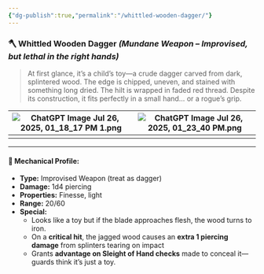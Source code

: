 ```yaml
---
{"dg-publish":true,"permalink":"/whittled-wooden-dagger/"}
---
```


### 🪓 **Whittled Wooden Dagger** _(Mundane Weapon – Improvised, but lethal in the right hands)_

> At first glance, it’s a child’s toy—a crude dagger carved from dark, splintered wood. The edge is chipped, uneven, and stained with something long dried. The hilt is wrapped in faded red thread. Despite its construction, it fits perfectly in a small hand… or a rogue’s grip.


| ![ChatGPT Image Jul 26, 2025, 01_18_17 PM 1.png](/img/user/ChatGPT%20Image%20Jul%2026,%202025,%2001_18_17%20PM%201.png) | ![ChatGPT Image Jul 26, 2025, 01_23_40 PM.png](/img/user/ChatGPT%20Image%20Jul%2026,%202025,%2001_23_40%20PM.png) |
| -------------------------------------------------- | ------------------------------------------------ |
|                                                    |                                                  |

---

#### 🧷 **Mechanical Profile:**

- **Type:** Improvised Weapon (treat as dagger)
- **Damage:** 1d4 piercing
- **Properties:** Finesse, light
- **Range:** 20/60
- **Special:**
    - Looks like a toy but if the blade approaches flesh, the wood turns to iron. 
    - On a **critical hit**, the jagged wood causes an **extra 1 piercing damage** from splinters tearing on impact
    - Grants **advantage on Sleight of Hand checks** made to conceal it—guards think it’s just a toy.